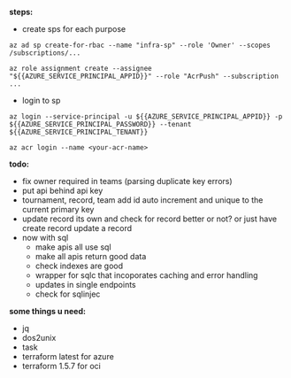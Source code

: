 **steps:**

-  create sps for each purpose

`az ad sp create-for-rbac --name "infra-sp" --role 'Owner' --scopes /subscriptions/...`

`az role assignment create --assignee "${{AZURE_SERVICE_PRINCIPAL_APPID}}" --role "AcrPush" --subscription ...`

-  login to sp

`az login --service-principal -u ${{AZURE_SERVICE_PRINCIPAL_APPID}} -p ${{AZURE_SERVICE_PRINCIPAL_PASSWORD}} --tenant ${{AZURE_SERVICE_PRINCIPAL_TENANT}}`

`az acr login --name <your-acr-name>`

**todo:**

-  fix owner required in teams (parsing duplicate key errors)
-  put api behind api key
-  tournament, record, team add id auto increment and unique to the current primary key
-  update record its own and check for record better or not? or just have create record update a record
-  now with sql
   -  make apis all use sql
   -  make all apis return good data
   -  check indexes are good
   -  wrapper for sqlc that incoporates caching and error handling
   -  updates in single endpoints
   -  check for sqlinjec

**some things u need:**

-  jq
-  dos2unix
-  task
-  terraform latest for azure
-  terraform 1.5.7 for oci
